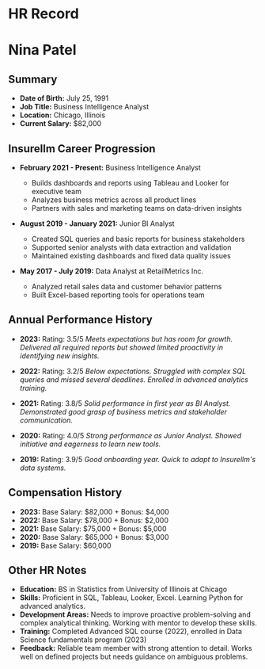 # HR Record

# Nina Patel

## Summary
- **Date of Birth:** July 25, 1991
- **Job Title:** Business Intelligence Analyst
- **Location:** Chicago, Illinois
- **Current Salary:** $82,000

## Insurellm Career Progression
- **February 2021 - Present:** Business Intelligence Analyst
  - Builds dashboards and reports using Tableau and Looker for executive team
  - Analyzes business metrics across all product lines
  - Partners with sales and marketing teams on data-driven insights

- **August 2019 - January 2021:** Junior BI Analyst
  - Created SQL queries and basic reports for business stakeholders
  - Supported senior analysts with data extraction and validation
  - Maintained existing dashboards and fixed data quality issues

- **May 2017 - July 2019:** Data Analyst at RetailMetrics Inc.
  - Analyzed retail sales data and customer behavior patterns
  - Built Excel-based reporting tools for operations team

## Annual Performance History
- **2023:** Rating: 3.5/5
  *Meets expectations but has room for growth. Delivered all required reports but showed limited proactivity in identifying new insights.*

- **2022:** Rating: 3.2/5
  *Below expectations. Struggled with complex SQL queries and missed several deadlines. Enrolled in advanced analytics training.*

- **2021:** Rating: 3.8/5
  *Solid performance in first year as BI Analyst. Demonstrated good grasp of business metrics and stakeholder communication.*

- **2020:** Rating: 4.0/5
  *Strong performance as Junior Analyst. Showed initiative and eagerness to learn new tools.*

- **2019:** Rating: 3.9/5
  *Good onboarding year. Quick to adapt to Insurellm's data systems.*

## Compensation History
- **2023:** Base Salary: $82,000 + Bonus: $4,000
- **2022:** Base Salary: $78,000 + Bonus: $2,000
- **2021:** Base Salary: $75,000 + Bonus: $5,000
- **2020:** Base Salary: $65,000 + Bonus: $3,000
- **2019:** Base Salary: $60,000

## Other HR Notes
- **Education:** BS in Statistics from University of Illinois at Chicago
- **Skills:** Proficient in SQL, Tableau, Looker, Excel. Learning Python for advanced analytics.
- **Development Areas:** Needs to improve proactive problem-solving and complex analytical thinking. Working with mentor to develop these skills.
- **Training:** Completed Advanced SQL course (2022), enrolled in Data Science fundamentals program (2023)
- **Feedback:** Reliable team member with strong attention to detail. Works well on defined projects but needs guidance on ambiguous problems.
